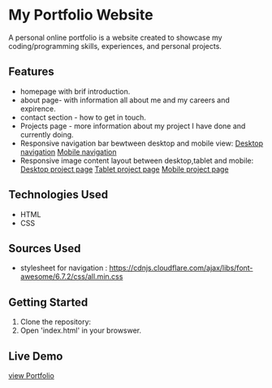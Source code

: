 # My Portfolio Website

 A personal online portfolio is a website created to showcase my coding/programming 
skills, experiences, and personal projects. 

## Features
- homepage with brif introduction. 
- about page- with information all about me and my careers and expirence. 
- contact section - how to get in touch.
- Projects page - more information about my project I have done and currently doing.
- Responsive navigation bar bewtween desktop and mobile view: 
[Desktop navigation](assets/screenshots/desktop.jpg) 
[Mobile navigation](assets/screenshots/nav_mob.jpg)
- Responsive image content layout between desktop,tablet and mobile:
[Desktop project page](assets/screenshots/project_page_desktop.jpg)
[Tablet project page](assets/screenshots/project_page_tablet.jpg)
[Mobile project page](assets/screenshots/project_page_mobile.jpg)

## Technologies Used
- HTML
- CSS

## Sources Used
- stylesheet for navigation : https://cdnjs.cloudflare.com/ajax/libs/font-awesome/6.7.2/css/all.min.css

## Getting Started 
 1. Clone the repository:
 2. Open 'index.html' in your browswer.

 ## Live Demo
 [view Portfolio](https://SarahAnderson15.github.io/portfolio) 

[def]: assets\screenshots\nav_mob.jpg